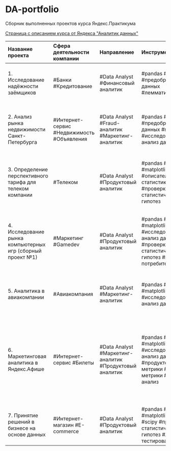 # DA-portfolio
Сборник выполненных проектов курса Яндекс.Практикума


[Страница с описанием курса от Яндекса "Аналитик данных"](https://practicum.yandex.ru/data-analyst/ "Заголовок ссылки")

| Название проекта | Сфера деятельности компании | Направление | Инструменты | Задачи проекта |
| :-------------------- | :-------------------- | :-------------------- | :-------------------- | :-------------------- |
| 1. Исследование надёжности заёмщиков | #Банки #Кредитование | #Data Analyst #Финансовый аналитик | #pandas #python #предобработка данных #лемматизация | Изучить влияние семейного положения и количества детей у клиентов банка на факт погашения кредита в срок |
| 2. Анализ рынка недвижимости Санкт-Петербурга | #Интернет-сервис #Недвижимость #Объявления | #Data Analyst #Fraud-аналитик #Маркетинг-аналитик | #pandas #python #предобработка данных #matplotlib #исследовательский анализ данных | Определить рыночную стоимость объектов недвижимости и типичные параметры квартир на основе данных Яндекс.Недвижимости|
| 3. Определение перспективного тарифа для телеком компании | #Телеком | #Data Analyst #Продуктовый  аналитик | #pandas #python #matplotlib #описательная статистика  #проверка статистических гипотез | Проанализировать поведение клиентов оператора сотовой связи и определить какой из двух тарифных планов приносит больше денег |
| 4. Исследование рынка компьютерных игр (сборный проект №1) | #Маркетинг #Gamedev | #Data Analyst #Продуктовый  аналитик | #pandas #python #matplotlib #scipy #исследовательский анализ данных  #проверка статистических гипотез #портрет потребителя| Выявить определяющие успешность игры закономерности, исходя из исторических данные о продажах игр, оценок пользователей и экспертов, жанров и платформ |
| 5. Аналитика в авиакомпании | #Авиакомпания | #Data Analyst #Маркетинг-аналитик | #pandas #python #matplotlib #исследовательский анализ данных | Изучить базу данных и проанализировать спрос пассажиров на рейсы в города, где проходят крупнейшие фестивали |
| 6. Маркетинговая аналитика в Яндекс.Афише | #Интернет-сервис #Билеты | #Data Analyst #Маркетинг-аналитик #Продуктовый  аналитик | #pandas #python #matplotlib #seaborn #исследовательский анализ данных #продуктовые метрики #ecom-метрики #когортный анализ | На сонове лога сервера с данными о посещениях сайта Яндекс.Афиши изучить как клиенты пользуются сервисом, когда делают первые покупки на сайте, сколько денег приносит компании каждый клиент, когда расходы на привлечение клиента окупаются |
| 7. Принятие решений в бизнесе на основе данных | #Интернет-магазин #E-commerce | #Data Analyst #Продуктовый  аналитик | #pandas #python #matplotlib #seaborn #scipy #проверка статистических гипотез #А/В-тестирование | Приоритизировать список гипотез для увеличения выручки, запустить A/B-тест и проанализировать результаты |
